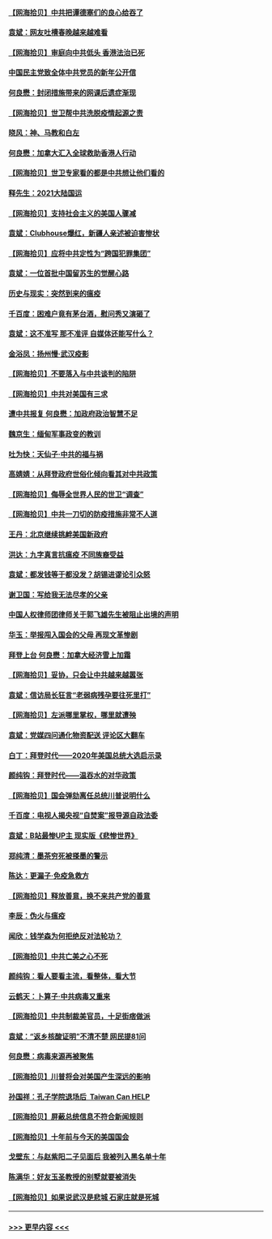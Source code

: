 #### [【网海拾贝】中共把谭德塞们的良心给吞了](../pages/nsc993/n12750636.md?t=02140901) 
#### [袁斌：网友吐槽春晚越来越难看](../pages/nsc993/n12750619.md?t=02140901) 
#### [【网海拾贝】审庭向中共低头 香港法治已死](../pages/nsc993/n12748910.md?t=02140901) 
#### [中国民主党致全体中共党员的新年公开信](../pages/nsc993/n12747581.md?t=02140901) 
#### [何良懋：封闭措施带来的网课后遗症渐现](../pages/nsc993/n12747478.md?t=02140901) 
#### [【网海拾贝】世卫帮中共洗脱疫情起源之责](../pages/nsc993/n12746838.md?t=02140901) 
#### [晓风：神、马教和白左](../pages/nsc993/n12746828.md?t=02140901) 
#### [何良懋：加拿大汇入全球救助香港人行动](../pages/nsc993/n12746719.md?t=02140901) 
#### [【网海拾贝】世卫专家看的都是中共想让他们看的](../pages/nsc993/n12744865.md?t=02140901) 
#### [释先生：2021大陆国运](../pages/nsc993/n12744813.md?t=02140901) 
#### [【网海拾贝】支持社会主义的美国人骤减](../pages/nsc993/n12742476.md?t=02140901) 
#### [袁斌：Clubhouse爆红，新疆人亲述被迫害惨状](../pages/nsc993/n12742407.md?t=02140901) 
#### [【网海拾贝】应将中共定性为“跨国犯罪集团”](../pages/nsc993/n12740430.md?t=02140901) 
#### [袁斌：一位首批中国留苏生的觉醒心路](../pages/nsc993/n12740396.md?t=02140901) 
#### [历史与现实：突然到来的瘟疫](../pages/nsc993/n12738507.md?t=02140901) 
#### [千百度：困难户竟有茅台酒，慰问秀又演砸了](../pages/nsc993/n12738362.md?t=02140901) 
#### [袁斌：这不准写 那不准评 自媒体还能写什么？](../pages/nsc993/n12737833.md?t=02140901) 
#### [金浴凤：扬州慢‧武汉疫影](../pages/nsc993/n12737248.md?t=02140901) 
#### [【网海拾贝】不要落入与中共谈判的陷阱](../pages/nsc993/n12735229.md?t=02140901) 
#### [【网海拾贝】中共对美国有三求](../pages/nsc993/n12735197.md?t=02140901) 
#### [遭中共报复 何良懋：加政府政治智慧不足](../pages/nsc993/n12734323.md?t=02140901) 
#### [魏京生：缅甸军事政变的教训](../pages/nsc993/n12732470.md?t=02140901) 
#### [吐为快：天仙子·中共的福与祸](../pages/nsc993/n12732165.md?t=02140901) 
#### [高婧婧：从拜登政府世俗化倾向看其对中共政策](../pages/nsc993/n12730028.md?t=02140901) 
#### [【网海拾贝】侮辱全世界人民的世卫“调查”](../pages/nsc993/n12727884.md?t=02140901) 
#### [【网海拾贝】中共一刀切的防疫措施非常不人道](../pages/nsc993/n12724879.md?t=02140901) 
#### [王丹：北京继续挑衅美国新政府](../pages/nsc993/n12722456.md?t=02140901) 
#### [洪达：九字真言抗瘟疫 不同族裔受益](../pages/nsc993/n12722448.md?t=02140901) 
#### [袁斌：都发钱等于都没发？胡锡进谬论引众怒](../pages/nsc993/n12722393.md?t=02140901) 
#### [谢卫国：写给我无法尽孝的父亲](../pages/nsc993/n12720325.md?t=02140901) 
#### [中国人权律师团律师关于郭飞雄先生被阻止出境的声明](../pages/nsc993/n12720203.md?t=02140901) 
#### [华玉：举报闯入国会的父母 再现文革惨剧](../pages/nsc993/n12719070.md?t=02140901) 
#### [拜登上台 何良懋：加拿大经济雪上加霜](../pages/nsc993/n12718943.md?t=02140901) 
#### [【网海拾贝】妥协，只会让中共越来越嚣张](../pages/nsc993/n12717392.md?t=02140901) 
#### [袁斌：信访局长狂言“老弱病残孕要往死里打”](../pages/nsc993/n12717343.md?t=02140901) 
#### [【网海拾贝】左派哪里掌权，哪里就遭殃](../pages/nsc993/n12715009.md?t=02140901) 
#### [袁斌：党媒四问通化物资配送 评论区大翻车](../pages/nsc993/n12714950.md?t=02140901) 
#### [白丁：拜登时代——2020年美国总统大选启示录](../pages/nsc993/n12714920.md?t=02140901) 
#### [颜纯钩：拜登时代——温吞水的对华政策](../pages/nsc993/n12713245.md?t=02140901) 
#### [【网海拾贝】国会弹劾离任总统川普说明什么](../pages/nsc993/n12712816.md?t=02140901) 
#### [千百度：电视人揭央视“自焚案”报导源自政法委](../pages/nsc993/n12709760.md?t=02140901) 
#### [袁斌：B站最惨UP主 现实版《悲惨世界》](../pages/nsc993/n12709686.md?t=02140901) 
#### [郑纯清：墨茶穷死被搽墨的警示](../pages/nsc993/n12709262.md?t=02140901) 
#### [陈达：更漏子·免疫急救方](../pages/nsc993/n12709244.md?t=02140901) 
#### [【网海拾贝】释放善意，换不来共产党的善意](../pages/nsc993/n12708361.md?t=02140901) 
#### [李辰：伪火与瘟疫](../pages/nsc993/n12707981.md?t=02140901) 
#### [闻欣：钱学森为何拒绝反对法轮功？](../pages/nsc993/n12707407.md?t=02140901) 
#### [【网海拾贝】中共亡美之心不死](../pages/nsc993/n12707621.md?t=02140901) 
#### [颜纯钩：看人要看主流，看整体，看大节](../pages/nsc993/n12707536.md?t=02140901) 
#### [云鹤天：卜算子‧中共病毒又重来](../pages/nsc993/n12707408.md?t=02140901) 
#### [【网海拾贝】中共制裁美官员，十足街痞做派](../pages/nsc993/n12705115.md?t=02140901) 
#### [袁斌：“返乡核酸证明”不清不楚 网民提81问](../pages/nsc993/n12704982.md?t=02140901) 
#### [何良懋：病毒来源再被聚焦](../pages/nsc993/n12704944.md?t=02140901) 
#### [【网海拾贝】川普将会对美国产生深远的影响](../pages/nsc993/n12703045.md?t=02140901) 
#### [孙国祥：孔子学院退场后  Taiwan Can HELP](../pages/nsc993/n12702430.md?t=02140901) 
#### [【网海拾贝】屏蔽总统信息不符合新闻规则](../pages/nsc993/n12699998.md?t=02140901) 
#### [【网海拾贝】十年前与今天的美国国会](../pages/nsc993/n12696993.md?t=02140901) 
#### [戈壁东：与赵紫阳二子见面后 我被列入黑名单十年](../pages/nsc993/n12696215.md?t=02140901) 
#### [陈满华：好友玉圣教授的别墅就要被消失](../pages/nsc993/n12695411.md?t=02140901) 
#### [【网海拾贝】如果说武汉是悲城 石家庄就是死城](../pages/nsc993/n12694589.md?t=02140901) 

----
#### [ >>> 更早内容 <<< ](../indexes/nsc993-earlier.md)
